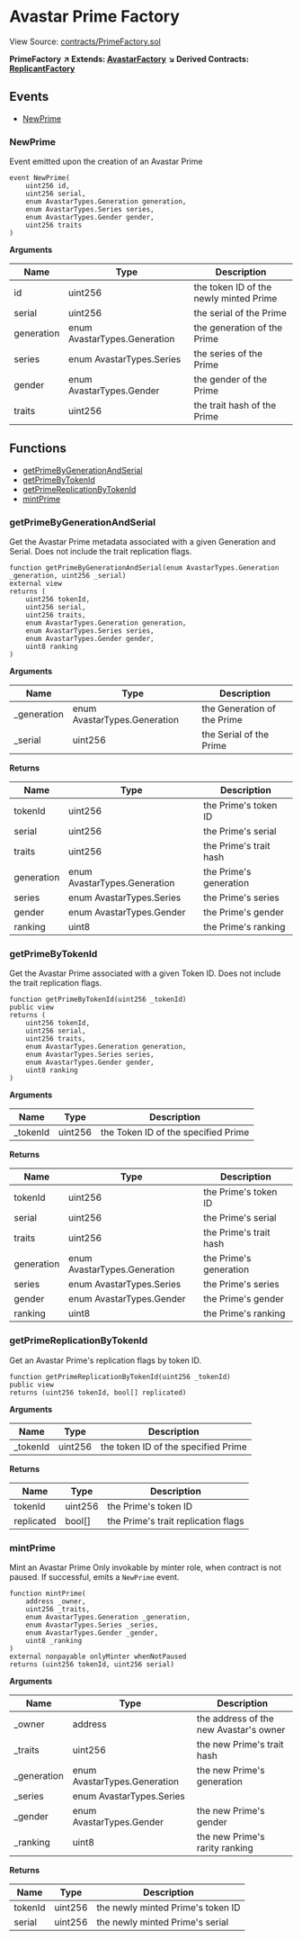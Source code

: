 # Avastar Prime Factory

View Source: [contracts/PrimeFactory.sol](https://github.com/Dapp-Wizards/Avastars-Contracts/blob/master/contracts/PrimeFactory.sol)

**PrimeFactory** **↗ Extends: [AvastarFactory](contracts/AvastarFactory.md)**
**↘ Derived Contracts: [ReplicantFactory](contracts/ReplicantFactory.md)**

## **Events**

- [NewPrime](#newprime)

### NewPrime

Event emitted upon the creation of an Avastar Prime

```solidity
event NewPrime(
	uint256 id,
	uint256 serial,
	enum AvastarTypes.Generation generation,
	enum AvastarTypes.Series series,
	enum AvastarTypes.Gender gender,
	uint256 traits
)
```

**Arguments**

| Name        | Type           | Description  |
| ------------- |------------- | -----|
| id | uint256 | the token ID of the newly minted Prime | 
| serial | uint256 | the serial of the Prime | 
| generation | enum AvastarTypes.Generation | the generation of the Prime | 
| series | enum AvastarTypes.Series | the series of the Prime | 
| gender | enum AvastarTypes.Gender | the gender of the Prime | 
| traits | uint256 | the trait hash of the Prime | 

## **Functions**

- [getPrimeByGenerationAndSerial](#getprimebygenerationandserial)
- [getPrimeByTokenId](#getprimebytokenid)
- [getPrimeReplicationByTokenId](#getprimereplicationbytokenid)
- [mintPrime](#mintprime)

### getPrimeByGenerationAndSerial

Get the Avastar Prime metadata associated with a given Generation and Serial.
Does not include the trait replication flags.

```solidity
function getPrimeByGenerationAndSerial(enum AvastarTypes.Generation _generation, uint256 _serial)
external view
returns (
	uint256 tokenId,
	uint256 serial,
	uint256 traits,
	enum AvastarTypes.Generation generation,
	enum AvastarTypes.Series series,
	enum AvastarTypes.Gender gender,
	uint8 ranking
)
```

**Arguments**

| Name        | Type           | Description  |
| ------------- |------------- | -----|
| _generation | enum AvastarTypes.Generation | the Generation of the Prime | 
| _serial | uint256 | the Serial of the Prime | 

**Returns**

| Name        | Type           | Description  |
| ------------- |------------- | -----|
| tokenId | uint256 | the Prime's token ID | 
| serial | uint256 | the Prime's serial | 
| traits | uint256 | the Prime's trait hash | 
| generation | enum AvastarTypes.Generation | the Prime's generation | 
| series | enum AvastarTypes.Series | the Prime's series | 
| gender | enum AvastarTypes.Gender | the Prime's gender | 
| ranking | uint8 | the Prime's ranking | 

### getPrimeByTokenId

Get the Avastar Prime associated with a given Token ID.
Does not include the trait replication flags.

```solidity
function getPrimeByTokenId(uint256 _tokenId)
public view
returns (
	uint256 tokenId,
	uint256 serial,
	uint256 traits,
	enum AvastarTypes.Generation generation,
	enum AvastarTypes.Series series,
	enum AvastarTypes.Gender gender,
	uint8 ranking
)
```

**Arguments**

| Name        | Type           | Description  |
| ------------- |------------- | -----|
| _tokenId | uint256 | the Token ID of the specified Prime | 

**Returns**

| Name        | Type           | Description  |
| ------------- |------------- | -----|
| tokenId | uint256 | the Prime's token ID | 
| serial | uint256 | the Prime's serial | 
| traits | uint256 | the Prime's trait hash | 
| generation | enum AvastarTypes.Generation | the Prime's generation | 
| series | enum AvastarTypes.Series | the Prime's series | 
| gender | enum AvastarTypes.Gender | the Prime's gender | 
| ranking | uint8 | the Prime's ranking | 

### getPrimeReplicationByTokenId

Get an Avastar Prime's replication flags by token ID.

```solidity
function getPrimeReplicationByTokenId(uint256 _tokenId)
public view
returns (uint256 tokenId, bool[] replicated)
```

**Arguments**

| Name        | Type           | Description  |
| ------------- |------------- | -----|
| _tokenId | uint256 | the token ID of the specified Prime | 

**Returns**

| Name        | Type           | Description  |
| ------------- |------------- | -----|
| tokenId | uint256 | the Prime's token ID | 
| replicated | bool[] | the Prime's trait replication flags | 

### mintPrime

Mint an Avastar Prime
Only invokable by minter role, when contract is not paused.
If successful, emits a `NewPrime` event.

```solidity
function mintPrime(
	address _owner,
	uint256 _traits,
	enum AvastarTypes.Generation _generation,
	enum AvastarTypes.Series _series,
	enum AvastarTypes.Gender _gender,
	uint8 _ranking
)
external nonpayable onlyMinter whenNotPaused 
returns (uint256 tokenId, uint256 serial)
```

**Arguments**

| Name        | Type           | Description  |
| ------------- |------------- | -----|
| _owner | address | the address of the new Avastar's owner | 
| _traits | uint256 | the new Prime's trait hash | 
| _generation | enum AvastarTypes.Generation | the new Prime's generation | 
| _series | enum AvastarTypes.Series |  | 
| _gender | enum AvastarTypes.Gender | the new Prime's gender | 
| _ranking | uint8 | the new Prime's rarity ranking | 

**Returns**

| Name        | Type           | Description  |
| ------------- |------------- | -----|
| tokenId | uint256 | the newly minted Prime's token ID | 
| serial | uint256 | the newly minted Prime's serial | 

